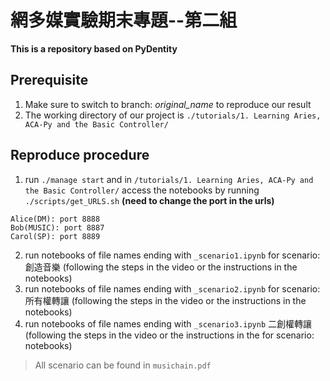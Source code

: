 # 網多媒實驗期末專題--第二組

**This is a repository based on PyDentity**

## Prerequisite
1. Make sure to switch to branch: *original_name* to reproduce our result
2. The working directory of our project is `./tutorials/1. Learning Aries, ACA-Py and the Basic Controller/`

## Reproduce procedure
1. run `./manage start`  and in `/tutorials/1. Learning Aries, ACA-Py and the Basic Controller/` access the notebooks by running `./scripts/get_URLS.sh`
**(need to change the port in the urls)**
```
Alice(DM): port 8888
Bob(MUSIC): port 8887 
Carol(SP): port 8889
```
2. run notebooks of file names ending with `_scenario1.ipynb` for scenario: 創造音樂
(following the steps in the video or the instructions in the notebooks)
3. run notebooks of file names ending with `_scenario2.ipynb` for scenario: 所有權轉讓
(following the steps in the video or the instructions in the notebooks)
4. run notebooks of file names ending with `_scenario3.ipynb` 二創權轉讓
(following the steps in the video or the instructions in the for scenario: notebooks)
> All scenario can be found in `musichain.pdf`





